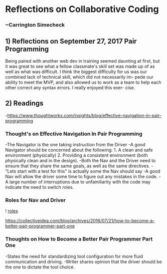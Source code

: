 # Reflections on Collaborative Coding
### ~Carrington Simecheck

## 1) Reflections on September 27, 2017 Pair Programming

Being paired with another web dev in training seemed daunting at first,
but it was great to see what a fellow classmate's skill set was made up
of as well as what was difficult. I think the biggest difficulty for us
was our combined lack of technical skill, which did not necessarily im-
pede our ability to meet the MVP, and also allowed us to work as a team
to help each other correct any syntax errors. I really enjoyed this exer-
cise.

## 2) Readings

-https://www.thoughtworks.com/insights/blog/effective-navigation-in-pair-programming

### Thought's on Effective Navigation In Pair Programming

-The Navigator is the one taking instruction from the Driver
-A good Navigator should be concerned about the following:
    1. A clean and safe environment (physically)
    2. Providing a consistent environment (both physically clean 
       and in the design).
-Both the Nav and the Driver need to ensure that they share the same goals,
 as well as the same directives.
-"Lets start with a test for this" is actually some the Nav should say
-A good Nav will allow the driver some time to figure out any mistakes in 
 the code.
-A large number of interruptions due to unfamiliarity with the code may 
 indicate the need to switch roles.

### Roles for Nav and Driver
! [roles](drivernavigator.png "Ven Diagram")

https://collectiveidea.com/blog/archives/2016/07/21/how-to-become-a-better-pair-programmer-part-one

### Thoughts on How to Become a Better Pair Programmer Part One

-States the need for standardizing tool configuration for more fluid
 communication and driving.
-Writer shares opinion that the driver should be the one to dictate the 
 tool choice.

